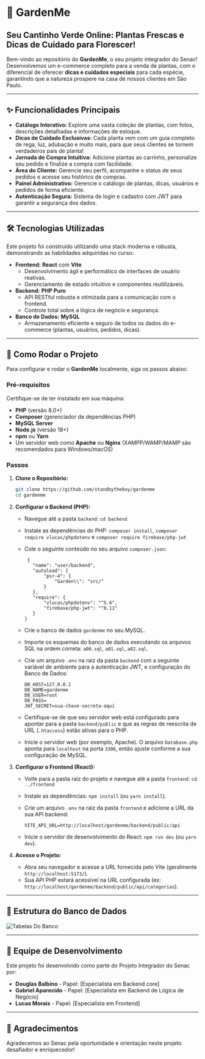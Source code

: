 # 🌿 **GardenMe**

## Seu Cantinho Verde Online: Plantas Frescas e Dicas de Cuidado para Florescer\!

Bem-vindo ao repositório do **GardenMe**, o seu projeto integrador do Senac\! Desenvolvemos um e-commerce completo para a venda de plantas, com o diferencial de oferecer **dicas e cuidados especiais** para cada espécie, garantindo que a natureza prospere na casa de nossos clientes em São Paulo.

-----

## ✨ **Funcionalidades Principais**

  * **Catálogo Interativo:** Explore uma vasta coleção de plantas, com fotos, descrições detalhadas e informações de estoque.
  * **Dicas de Cuidado Exclusivas:** Cada planta vem com um guia completo de rega, luz, adubação e muito mais, para que seus clientes se tornem verdadeiros pais de planta\!
  * **Jornada de Compra Intuitiva:** Adicione plantas ao carrinho, personalize seu pedido e finalize a compra com facilidade.
  * **Área do Cliente:** Gerencie seu perfil, acompanhe o status de seus pedidos e acesse seu histórico de compras.
  * **Painel Administrativo:** Gerencie o catálogo de plantas, dicas, usuários e pedidos de forma eficiente.
  * **Autenticação Segura:** Sistema de login e cadastro com JWT para garantir a segurança dos dados.

-----

## 🛠️ **Tecnologias Utilizadas**

Este projeto foi construído utilizando uma stack moderna e robusta, demonstrando as habilidades adquiridas no curso:

  * **Frontend:** **React** com **Vite**
      * Desenvolvimento ágil e performático de interfaces de usuário reativas.
      * Gerenciamento de estado intuitivo e componentes reutilizáveis.
  * **Backend:** **PHP Puro**
      * API RESTful robusta e otimizada para a comunicação com o frontend.
      * Controle total sobre a lógica de negócio e segurança.
  * **Banco de Dados:** **MySQL**
      * Armazenamento eficiente e seguro de todos os dados do e-commerce (plantas, usuários, pedidos, dicas).

-----

## 🚀 Como Rodar o Projeto

Para configurar e rodar o **GardenMe** localmente, siga os passos abaixo:

### **Pré-requisitos**

Certifique-se de ter instalado em sua máquina:

* **PHP** (versão 8.0+)
* **Composer** (gerenciador de dependências PHP)
* **MySQL Server**
* **Node.js** (versão 18+)
* **npm** ou **Yarn**
* Um servidor web como **Apache** ou **Nginx** (XAMPP/WAMP/MAMP são recomendados para Windows/macOS)

### **Passos**

1.  **Clone o Repositório:**

    ```bash
    git clone https://github.com/standbytheboy/gardenme
    cd gardenme
    ```

2.  **Configurar o Backend (PHP):**

    * Navegue até a pasta `backend`: `cd backend`
    * Instale as dependências do PHP: `composer install`, `composer require vlucas/phpdotenv` e `composer require firebase/php-jwt`
    * Cole o seguinte conteúdo no seu arquivo `composer.json`:
      
       ```
        {
          "name": "user/backend",
          "autoload": {
              "psr-4": {
                  "Garden\\": "src/"
              }
          },
          "require": {
              "vlucas/phpdotenv": "^5.6",
              "firebase/php-jwt": "^6.11"
          }
       }

        ```
    * Crie o banco de dados `gardenme` no seu MySQL.
    * Importe os esquemas do banco de dados executando os arquivos SQL na ordem correta: `a00.sql`, `a01.sql`, `a02.sql`.
    * Crie um arquivo `.env` na raiz da pasta `backend` com a seguinte variável de ambiente para a autenticação JWT, e configuração do Banco de Dados:
        ```
        DB_HOST=127.0.0.1
        DB_NAME=gardenme
        DB_USER=root
        DB_PASS=
        JWT_SECRET=sua-chave-secreta-aqui
        ```
    * Certifique-se de que seu servidor web está configurado para apontar para a pasta `backend/public` e que as regras de reescrita de URL (`.htaccess`) estão ativas para o PHP.
    * Inicie o servidor web (por exemplo, Apache). O arquivo `Database.php` aponta para `localhost` na porta `3306`, então ajuste conforme a sua configuração de MySQL.

3.  **Configurar o Frontend (React):**

    * Volte para a pasta raiz do projeto e navegue até a pasta `frontend`: `cd ../frontend`
    * Instale as dependências: `npm install` (ou `yarn install`).
    * Crie um arquivo `.env` na raiz da pasta `frontend` e adicione a URL da sua API backend:
      
        ```
        VITE_API_URL=http://localhost/gardenme/backend/public/api
        ```
    * Inicie o servidor de desenvolvimento do React: `npm run dev` (ou `yarn dev`).

4.  **Acesse o Projeto:**

    * Abra seu navegador e acesse a URL fornecida pelo Vite (geralmente `http://localhost:5173/`).
    * Sua API PHP estará acessível na URL configurada (ex: `http://localhost/gardenme/backend/public/api/categorias`).

-----

## 👥 **Estrutura do Banco de Dados**
![Tabelas Do Banco](./backend/database/gardenme.png)

----- 
## 👥 **Equipe de Desenvolvimento**

Este projeto foi desenvolvido como parte do Projeto Integrador do Senac por:

  * **Douglas Balbino** - Papel: [Especialista em Backend core]
  * **Gabriel Aparecido** - Papel: [Especialista em Backend de Lógica de Negócio]
  * **Lucas Morais** - Papel: [Especialista em Frontend]

-----

## 🌟 **Agradecimentos**

Agradecemos ao Senac pela oportunidade e orientação neste projeto desafiador e enriquecedor\!
